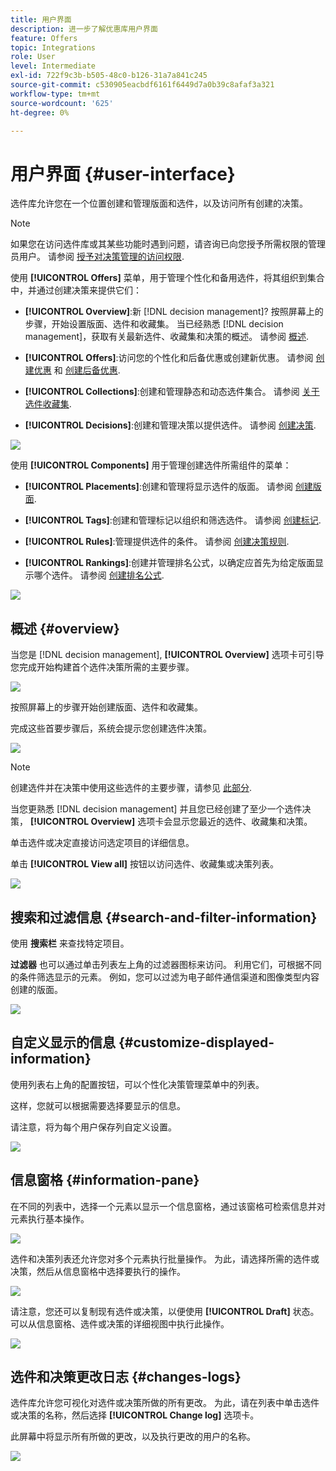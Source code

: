 ```yaml
---
title: 用户界面
description: 进一步了解优惠库用户界面
feature: Offers
topic: Integrations
role: User
level: Intermediate
exl-id: 722f9c3b-b505-48c0-b126-31a7a841c245
source-git-commit: c530905eacbdf6161f6449d7a0b39c8afaf3a321
workflow-type: tm+mt
source-wordcount: '625'
ht-degree: 0%

---
```


# 用户界面 {#user-interface}

选件库允许您在一个位置创建和管理版面和选件，以及访问所有创建的决策。

>[!NOTE]
>
>如果您在访问选件库或其某些功能时遇到问题，请咨询已向您授予所需权限的管理员用户。 请参阅 [授予对决策管理的访问权限](starting-offer-decisioning.md#granting-acess-to-decision-management).

使用  **[!UICONTROL Offers]** 菜单，用于管理个性化和备用选件，将其组织到集合中，并通过创建决策来提供它们：

* **[!UICONTROL Overview]**:新 [!DNL decision management]? 按照屏幕上的步骤，开始设置版面、选件和收藏集。 当已经熟悉 [!DNL decision management]，获取有关最新选件、收藏集和决策的概述。 请参阅 [概述](#overview).

* **[!UICONTROL Offers]**:访问您的个性化和后备优惠或创建新优惠。 请参阅 [创建优惠](../offer-library/creating-personalized-offers.md) 和 [创建后备优惠](../offer-library/creating-fallback-offers.md).

* **[!UICONTROL Collections]**:创建和管理静态和动态选件集合。 请参阅 [关于选件收藏集](../offer-library/creating-collections.md).

* **[!UICONTROL Decisions]**:创建和管理决策以提供选件。 请参阅 [创建决策](../offer-activities/create-offer-activities.md).

![](../assets/offers_menu.png)

使用  **[!UICONTROL Components]** 用于管理创建选件所需组件的菜单：

* **[!UICONTROL Placements]**:创建和管理将显示选件的版面。 请参阅 [创建版面](../offer-library/creating-placements.md).

* **[!UICONTROL Tags]**:创建和管理标记以组织和筛选选件。 请参阅 [创建标记](../offer-library/creating-tags.md).

* **[!UICONTROL Rules]**:管理提供选件的条件。 请参阅 [创建决策规则](../offer-library/creating-decision-rules.md).

* **[!UICONTROL Rankings]**:创建并管理排名公式，以确定应首先为给定版面显示哪个选件。 请参阅 [创建排名公式](../ranking/create-ranking-formulas.md).

![](../assets/offer_activities.png)

## 概述 {#overview}

当您是 [!DNL decision management], **[!UICONTROL Overview]** 选项卡可引导您完成开始构建首个选件决策所需的主要步骤。

![](../assets/overview_onboarding.png)

按照屏幕上的步骤开始创建版面、选件和收藏集。

完成这些首要步骤后，系统会提示您创建选件决策。

![](../assets/overview_collection-created.png)

>[!NOTE]
>
>创建选件并在决策中使用这些选件的主要步骤，请参见 [此部分](../offer-library/key-steps.md).

当您更熟悉 [!DNL decision management] 并且您已经创建了至少一个选件决策， **[!UICONTROL Overview]** 选项卡会显示您最近的选件、收藏集和决策。

单击选件或决定直接访问选定项目的详细信息。

单击 **[!UICONTROL View all]** 按钮以访问选件、收藏集或决策列表。

![](../assets/overview_view-all.png)

## 搜索和过滤信息 {#search-and-filter-information}

使用 **搜索栏** 来查找特定项目。

**过滤器** 也可以通过单击列表左上角的过滤器图标来访问。 利用它们，可根据不同的条件筛选显示的元素。 例如，您可以过滤为电子邮件通信渠道和图像类型内容创建的版面。

![](../assets/filters.png)

## 自定义显示的信息 {#customize-displayed-information}

使用列表右上角的配置按钮，可以个性化决策管理菜单中的列表。

这样，您就可以根据需要选择要显示的信息。

请注意，将为每个用户保存列自定义设置。

![](../assets/columns.png)

## 信息窗格 {#information-pane}

在不同的列表中，选择一个元素以显示一个信息窗格，通过该窗格可检索信息并对元素执行基本操作。

![](../assets/information-pane.png)

选件和决策列表还允许您对多个元素执行批量操作。 为此，请选择所需的选件或决策，然后从信息窗格中选择要执行的操作。

![](../assets/bulk-actions.png)

请注意，您还可以复制现有选件或决策，以便使用 **[!UICONTROL Draft]** 状态。 可以从信息窗格、选件或决策的详细视图中执行此操作。

![](../assets/duplicate-offer.png)

## 选件和决策更改日志 {#changes-logs}

选件库允许您可视化对选件或决策所做的所有更改。 为此，请在列表中单击选件或决策的名称，然后选择 **[!UICONTROL Change log]** 选项卡。

此屏幕中将显示所有所做的更改，以及执行更改的用户的名称。

![](../assets/change-logs.png)

